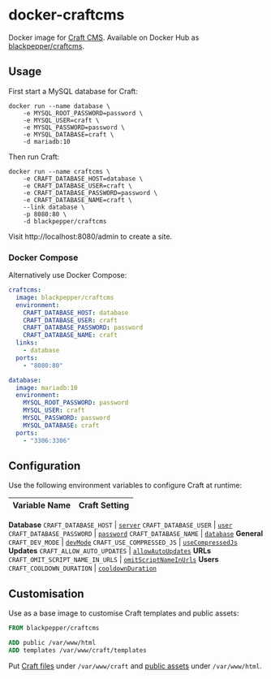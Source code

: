 # docker-craftcms

Docker image for [Craft CMS](https://craftcms.com/). Available on Docker Hub as [blackpepper/craftcms](https://hub.docker.com/r/blackpepper/craftcms/).

## Usage

First start a MySQL database for Craft:

```Shell
docker run --name database \
	-e MYSQL_ROOT_PASSWORD=password \
	-e MYSQL_USER=craft \
	-e MYSQL_PASSWORD=password \
	-e MYSQL_DATABASE=craft \
	-d mariadb:10
```

Then run Craft:

```Shell
docker run --name craftcms \
	-e CRAFT_DATABASE_HOST=database \
	-e CRAFT_DATABASE_USER=craft \
	-e CRAFT_DATABASE_PASSWORD=password \
	-e CRAFT_DATABASE_NAME=craft \
	--link database \
	-p 8080:80 \
	-d blackpepper/craftcms
```

Visit http://localhost:8080/admin to create a site.

### Docker Compose

Alternatively use Docker Compose:

```YAML
craftcms:
  image: blackpepper/craftcms
  environment:
    CRAFT_DATABASE_HOST: database
    CRAFT_DATABASE_USER: craft
    CRAFT_DATABASE_PASSWORD: password
    CRAFT_DATABASE_NAME: craft
  links:
    - database
  ports:
    - "8080:80"

database:
  image: mariadb:10
  environment:
    MYSQL_ROOT_PASSWORD: password
    MYSQL_USER: craft
    MYSQL_PASSWORD: password
    MYSQL_DATABASE: craft
  ports:
    - "3306:3306"
```

## Configuration

Use the following environment variables to configure Craft at runtime:

Variable Name | Craft Setting
--------------|--------------
**Database**
`CRAFT_DATABASE_HOST` | [`server`](https://craftcms.com/docs/installing#step-4-tell-craft-how-to-connect-to-your-database)
`CRAFT_DATABASE_USER` | [`user`](https://craftcms.com/docs/installing#step-4-tell-craft-how-to-connect-to-your-database)
`CRAFT_DATABASE_PASSWORD` | [`password`](https://craftcms.com/docs/installing#step-4-tell-craft-how-to-connect-to-your-database)
`CRAFT_DATABASE_NAME` | [`database`](https://craftcms.com/docs/installing#step-4-tell-craft-how-to-connect-to-your-database)
**General**
`CRAFT_DEV_MODE` | [`devMode`](https://craftcms.com/docs/config-settings#devMode)
`CRAFT_USE_COMPRESSED_JS` | [`useCompressedJs`](https://craftcms.com/docs/config-settings#useCompressedJs)
**Updates**
`CRAFT_ALLOW_AUTO_UPDATES` | [`allowAutoUpdates`](https://craftcms.com/docs/config-settings#allowAutoUpdates)
**URLs**
`CRAFT_OMIT_SCRIPT_NAME_IN_URLS` | [`omitScriptNameInUrls`](https://craftcms.com/docs/config-settings#omitScriptNameInUrls)
**Users**
`CRAFT_COOLDOWN_DURATION` | [`cooldownDuration`](https://craftcms.com/docs/config-settings#cooldownDuration)

## Customisation

Use as a base image to customise Craft templates and public assets:

```Dockerfile
FROM blackpepper/craftcms

ADD public /var/www/html
ADD templates /var/www/craft/templates
```

Put [Craft files](https://craftcms.com/docs/folder-structure) under `/var/www/craft` and
[public assets](https://craftcms.com/docs/installing#step-1-upload-the-files) under `/var/www/html`.
